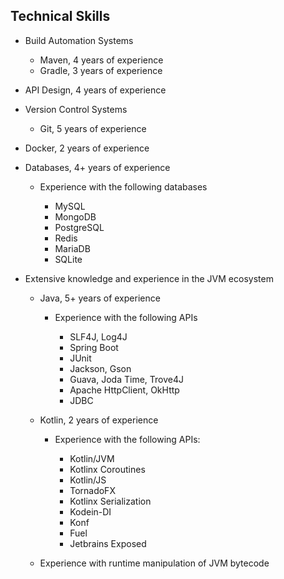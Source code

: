 ## Technical Skills

- Build Automation Systems
    - Maven, 4 years of experience
    - Gradle, 3 years of experience
- API Design, 4 years of experience
- Version Control Systems
    - Git, 5 years of experience
- Docker, 2 years of experience
- Databases, 4+ years of experience
    - Experience with the following databases

        <div class="grouped-list">

        - MySQL
        - MongoDB
        - PostgreSQL
        - Redis
        - MariaDB
        - SQLite

        </div>

- Extensive knowledge and experience in the JVM ecosystem
    - Java, 5+ years of experience
        - Experience with the following APIs

            <div class="grouped-list">

            - SLF4J, Log4J
            - Spring Boot
            - JUnit
            - Jackson, Gson
            - Guava, Joda Time, Trove4J
            - Apache HttpClient, OkHttp
            - JDBC

            </div>
    - Kotlin, 2 years of experience
        - Experience with the following APIs:

            <div class="grouped-list">

            - Kotlin/JVM
            - Kotlinx Coroutines
            - Kotlin/JS
            - TornadoFX
            - Kotlinx Serialization
            - Kodein-DI
            - Konf
            - Fuel
            - Jetbrains Exposed

            </div>

    - Experience with runtime manipulation of JVM bytecode
